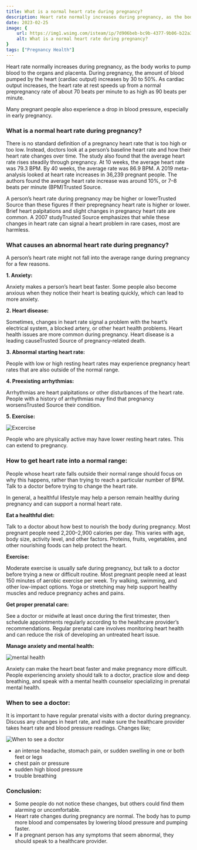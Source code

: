 ```yaml
---
title: What is a normal heart rate during pregnancy?
description: Heart rate normally increases during pregnancy, as the body works to pump blood to the organs and placenta.During pregnancy, the amount of blood pumped by the heart (cardiac output) increases by 30 to 50%. As cardiac ou... 
date: 2023-02-25
image: {
    url: https://img1.wsimg.com/isteam/ip/7d906beb-bc9b-4377-9b06-b22a3566899c/images.jpeg-102.jpg/:/cr=t:0%25,l:0%25,w:100%25,h:100%25/rs=w:1280 ,
    alt: What is a normal heart rate during pregnancy?
}
tags: ["Pregnancy Health"]
---
```

Heart rate normally increases during pregnancy, as the body works to pump blood to the organs and placenta.
During pregnancy, the amount of blood pumped by the heart (cardiac output) increases by 30 to 50%. As cardiac output increases, the heart rate at rest speeds up from a normal prepregnancy rate of about 70 beats per minute to as high as 90 beats per minute.

Many pregnant people also experience a drop in blood pressure, especially in early pregnancy.

### What is a normal heart rate during pregnancy?

There is no standard definition of a pregnancy heart rate that is too high or too low. Instead, doctors look at a person’s baseline heart rate and how their heart rate changes over time.
The study also found that the average heart rate rises steadily through pregnancy. At 10 weeks, the average heart rate was 79.3 BPM. By 40 weeks, the average rate was 86.9 BPM.
A 2019 meta-analysis looked at heart rate increases in 36,239 pregnant people. The authors found the average heart rate increase was around 10%, or 7–8 beats per minute (BPM)Trusted Source.

A person’s heart rate during pregnancy may be higher or lowerTrusted Source than these figures if their prepregnancy heart rate is higher or lower.
Brief heart palpitations and slight changes in pregnancy heart rate are common.
A 2007 studyTrusted Source emphasizes that while these changes in heart rate can signal a heart problem in rare cases, most are harmless.

### What causes an abnormal heart rate during pregnancy?

A person’s heart rate might not fall into the average range during pregnancy for a few reasons.

**1. Anxiety:**


Anxiety makes a person’s heart beat faster. Some people also become anxious when they notice their heart is beating quickly, which can lead to more anxiety.

**2. Heart disease:**

Sometimes, changes in heart rate signal a problem with the heart’s electrical system, a blocked artery, or other heart health problems.
Heart health issues are more common during pregnancy. Heart disease is a leading causeTrusted Source of pregnancy-related death.

**3. Abnormal starting heart rate:**

People with low or high resting heart rates may experience pregnancy heart rates that are also outside of the normal range.

**4. Preexisting arrhythmias:**

Arrhythmias are heart palpitations or other disturbances of the heart rate. People with a history of arrhythmias may find that pregnancy worsensTrusted Source their condition.

**5. Exercise:**

![Excercise](https://img1.wsimg.com/isteam/ip/7d906beb-bc9b-4377-9b06-b22a3566899c/download.jpeg-31.jpg/:/rs=w:1280)

People who are physically active may have lower resting heart rates. This can extend to pregnancy.

### How to get heart rate into a normal range:

People whose heart rate falls outside their normal range should focus on why this happens, rather than trying to reach a particular number of BPM. Talk to a doctor before trying to change the heart rate.

In general, a healthful lifestyle may help a person remain healthy during pregnancy and can support a normal heart rate.

**Eat a healthful diet:**

Talk to a doctor about how best to nourish the body during pregnancy.
Most pregnant people need 2,200–2,900 calories per day. This varies with age, body size, activity level, and other factors.
Proteins, fruits, vegetables, and other nourishing foods can help protect the heart.

**Exercise:** 

Moderate exercise is usually safe during pregnancy, but talk to a doctor before trying a new or difficult routine.
Most pregnant people need at least 150 minutes of aerobic exercise per week.
Try walking, swimming, and other low-impact options. Yoga or stretching may help support healthy muscles and reduce pregnancy aches and pains.

**Get proper prenatal care:**

See a doctor or midwife at least once during the first trimester, then schedule appointments regularly according to the healthcare provider’s recommendations.
Regular prenatal care involves monitoring heart health and can reduce the risk of developing an untreated heart issue.

**Manage anxiety and mental health:** 

![mental health](https://img1.wsimg.com/isteam/ip/7d906beb-bc9b-4377-9b06-b22a3566899c/images.jpeg-103.jpg/:/rs=w:1280)

Anxiety can make the heart beat faster and make pregnancy more difficult.
People experiencing anxiety should talk to a doctor, practice slow and deep breathing, and speak with a mental health counselor specializing in prenatal mental health.

### When to see a doctor:

It is important to have regular prenatal visits with a doctor during pregnancy. Discuss any changes in heart rate, and make sure the healthcare provider takes heart rate and blood pressure readings. Changes like; 

![When to see a doctor](https://img1.wsimg.com/isteam/ip/7d906beb-bc9b-4377-9b06-b22a3566899c/images.jpeg-101.jpg/:/rs=w:1280)

- an intense headache, stomach pain, or sudden swelling in one or both feet or legs
- chest pain or pressure
- sudden high blood pressure
- trouble breathing

### Conclusion:

- Some people do not notice these changes, but others could find them alarming or uncomfortable.
- Heart rate changes during pregnancy are normal. The body has to pump more blood and compensates by lowering blood pressure and pumping faster.
- If a pregnant person has any symptoms that seem abnormal, they should speak to a healthcare provider.